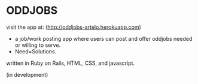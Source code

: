 # ODDJOBS

visit the app at:   (http://oddjobs-artelo.herokuapp.com)

* a job/work posting app where users can post and offer oddjobs needed or willing to serve. 
* Need=Solutions.

written in Ruby on Rails, HTML, CSS, and javascript.

(in development)
